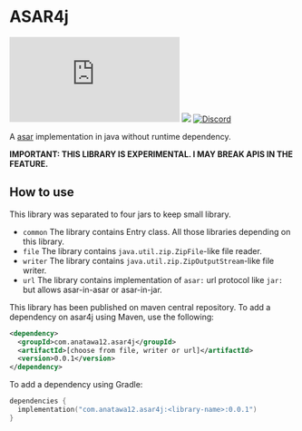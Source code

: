 # ASAR4j
[![a12 maintenance: inactive](https://anatawa12.com/short.php?q=a12-inactive-svg)](https://anatawa12.com/short.php?q=a12-inactive-doc)
[![](https://img.shields.io/maven-central/v/com.anatawa12.asar4j/common)](https://github.com/anatawa12/asar4j/releases/latest)
[![Discord](https://img.shields.io/discord/834256470580396043)](https://discord.gg/yzEdnuJMXv)

A [asar] implementation in java without runtime dependency.

**IMPORTANT: THIS LIBRARY IS EXPERIMENTAL. I MAY BREAK APIS IN THE FEATURE.**

## How to use

This library was separated to four jars to
keep small library.

- `common` The library contains Entry class. All those libraries depending on this library.
- `file` The library contains `java.util.zip.ZipFile`-like file reader.
- `writer` The library contains `java.util.zip.ZipOutputStream`-like file writer.
- `url` The library contains implementation of `asar:` url protocol like `jar:` but
  allows asar-in-asar or asar-in-jar.

This library has been published on maven central repository.
To add a dependency on asar4j using Maven, use the following:

```xml
<dependency>
  <groupId>com.anatawa12.asar4j</groupId>
  <artifactId>[choose from file, writer or url]</artifactId>
  <version>0.0.1</version>
</dependency>
```

To add a dependency using Gradle:

```kotlin
dependencies {
  implementation("com.anatawa12.asar4j:<library-name>:0.0.1")
}
```

[asar]: https://github.com/electron/asar

